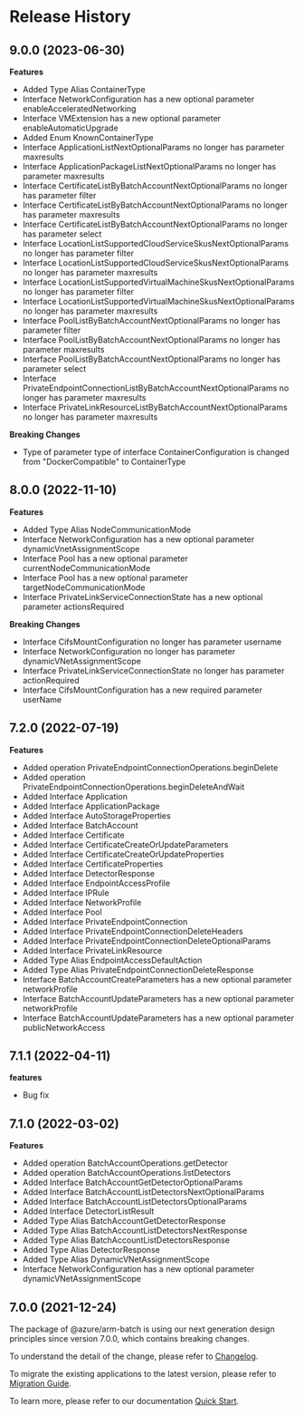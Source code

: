 # Release History
    
## 9.0.0 (2023-06-30)
    
**Features**

  - Added Type Alias ContainerType
  - Interface NetworkConfiguration has a new optional parameter enableAcceleratedNetworking
  - Interface VMExtension has a new optional parameter enableAutomaticUpgrade
  - Added Enum KnownContainerType
  - Interface ApplicationListNextOptionalParams no longer has parameter maxresults
  - Interface ApplicationPackageListNextOptionalParams no longer has parameter maxresults
  - Interface CertificateListByBatchAccountNextOptionalParams no longer has parameter filter
  - Interface CertificateListByBatchAccountNextOptionalParams no longer has parameter maxresults
  - Interface CertificateListByBatchAccountNextOptionalParams no longer has parameter select
  - Interface LocationListSupportedCloudServiceSkusNextOptionalParams no longer has parameter filter
  - Interface LocationListSupportedCloudServiceSkusNextOptionalParams no longer has parameter maxresults
  - Interface LocationListSupportedVirtualMachineSkusNextOptionalParams no longer has parameter filter
  - Interface LocationListSupportedVirtualMachineSkusNextOptionalParams no longer has parameter maxresults
  - Interface PoolListByBatchAccountNextOptionalParams no longer has parameter filter
  - Interface PoolListByBatchAccountNextOptionalParams no longer has parameter maxresults
  - Interface PoolListByBatchAccountNextOptionalParams no longer has parameter select
  - Interface PrivateEndpointConnectionListByBatchAccountNextOptionalParams no longer has parameter maxresults
  - Interface PrivateLinkResourceListByBatchAccountNextOptionalParams no longer has parameter maxresults

**Breaking Changes**

  - Type of parameter type of interface ContainerConfiguration is changed from "DockerCompatible" to ContainerType

   
## 8.0.0 (2022-11-10)
    
**Features**

  - Added Type Alias NodeCommunicationMode
  - Interface NetworkConfiguration has a new optional parameter dynamicVnetAssignmentScope
  - Interface Pool has a new optional parameter currentNodeCommunicationMode
  - Interface Pool has a new optional parameter targetNodeCommunicationMode
  - Interface PrivateLinkServiceConnectionState has a new optional parameter actionsRequired

**Breaking Changes**

  - Interface CifsMountConfiguration no longer has parameter username
  - Interface NetworkConfiguration no longer has parameter dynamicVNetAssignmentScope
  - Interface PrivateLinkServiceConnectionState no longer has parameter actionRequired
  - Interface CifsMountConfiguration has a new required parameter userName
    
    
## 7.2.0 (2022-07-19)
    
**Features**

  - Added operation PrivateEndpointConnectionOperations.beginDelete
  - Added operation PrivateEndpointConnectionOperations.beginDeleteAndWait
  - Added Interface Application
  - Added Interface ApplicationPackage
  - Added Interface AutoStorageProperties
  - Added Interface BatchAccount
  - Added Interface Certificate
  - Added Interface CertificateCreateOrUpdateParameters
  - Added Interface CertificateCreateOrUpdateProperties
  - Added Interface CertificateProperties
  - Added Interface DetectorResponse
  - Added Interface EndpointAccessProfile
  - Added Interface IPRule
  - Added Interface NetworkProfile
  - Added Interface Pool
  - Added Interface PrivateEndpointConnection
  - Added Interface PrivateEndpointConnectionDeleteHeaders
  - Added Interface PrivateEndpointConnectionDeleteOptionalParams
  - Added Interface PrivateLinkResource
  - Added Type Alias EndpointAccessDefaultAction
  - Added Type Alias PrivateEndpointConnectionDeleteResponse
  - Interface BatchAccountCreateParameters has a new optional parameter networkProfile
  - Interface BatchAccountUpdateParameters has a new optional parameter networkProfile
  - Interface BatchAccountUpdateParameters has a new optional parameter publicNetworkAccess
    
## 7.1.1 (2022-04-11)

**features**

  - Bug fix
    
## 7.1.0 (2022-03-02)
    
**Features**

  - Added operation BatchAccountOperations.getDetector
  - Added operation BatchAccountOperations.listDetectors
  - Added Interface BatchAccountGetDetectorOptionalParams
  - Added Interface BatchAccountListDetectorsNextOptionalParams
  - Added Interface BatchAccountListDetectorsOptionalParams
  - Added Interface DetectorListResult
  - Added Type Alias BatchAccountGetDetectorResponse
  - Added Type Alias BatchAccountListDetectorsNextResponse
  - Added Type Alias BatchAccountListDetectorsResponse
  - Added Type Alias DetectorResponse
  - Added Type Alias DynamicVNetAssignmentScope
  - Interface NetworkConfiguration has a new optional parameter dynamicVNetAssignmentScope
    
    
## 7.0.0 (2021-12-24)

The package of @azure/arm-batch is using our next generation design principles since version 7.0.0, which contains breaking changes.

To understand the detail of the change, please refer to [Changelog](https://aka.ms/js-track2-changelog).

To migrate the existing applications to the latest version, please refer to [Migration Guide](https://aka.ms/js-track2-migration-guide).

To learn more, please refer to our documentation [Quick Start](https://aka.ms/js-track2-quickstart).
